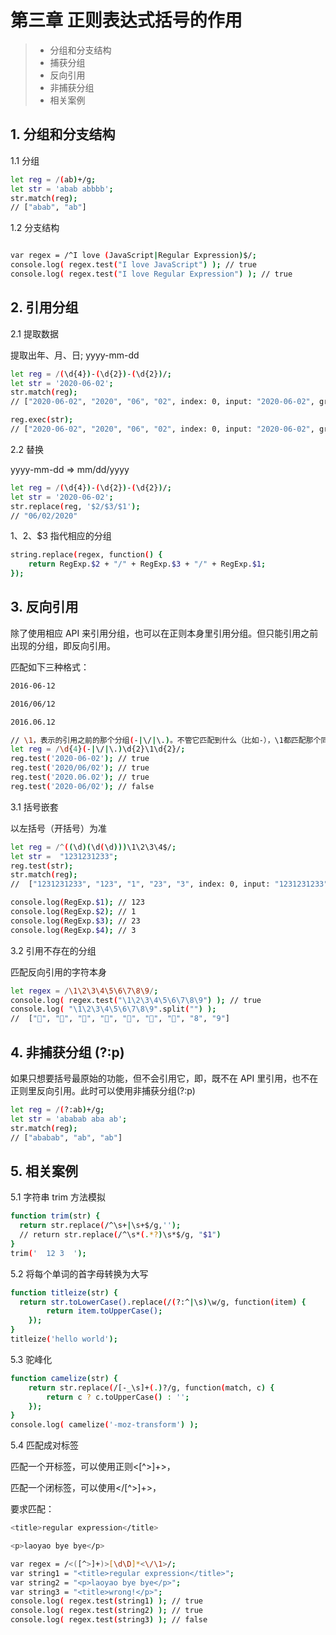 # 第三章 正则表达式括号的作用

> - 分组和分支结构
> - 捕获分组
> - 反向引用
> - 非捕获分组
> - 相关案例

## 1. 分组和分支结构

1.1 分组

```bash
let reg = /(ab)+/g;
let str = 'abab abbbb';
str.match(reg);
// ["abab", "ab"]
```

1.2 分支结构

```bash

var regex = /^I love (JavaScript|Regular Expression)$/;
console.log( regex.test("I love JavaScript") ); // true
console.log( regex.test("I love Regular Expression") ); // true
```

## 2. 引用分组

2.1 提取数据

提取出年、月、日; yyyy-mm-dd

```bash
let reg = /(\d{4})-(\d{2})-(\d{2})/;
let str = '2020-06-02';
str.match(reg);
// ["2020-06-02", "2020", "06", "02", index: 0, input: "2020-06-02", groups: undefined]

reg.exec(str);
// ["2020-06-02", "2020", "06", "02", index: 0, input: "2020-06-02", groups: undefined]
```

2.2 替换

yyyy-mm-dd => mm/dd/yyyy

```bash
let reg = /(\d{4})-(\d{2})-(\d{2})/;
let str = '2020-06-02';
str.replace(reg, '$2/$3/$1');
// "06/02/2020"
```

$1、$2、\$3 指代相应的分组

```bash
string.replace(regex, function() {
	return RegExp.$2 + "/" + RegExp.$3 + "/" + RegExp.$1;
});

```

## 3. 反向引用

除了使用相应 API 来引用分组，也可以在正则本身里引用分组。但只能引用之前出现的分组，即反向引用。

匹配如下三种格式：

```bash
2016-06-12

2016/06/12

2016.06.12
```

```bash
// \1，表示的引用之前的那个分组(-|\/|\.)。不管它匹配到什么（比如-），\1都匹配那个同样的具体某个字符
let reg = /\d{4}(-|\/|\.)\d{2}\1\d{2}/;
reg.test('2020-06-02'); // true
reg.test('2020/06/02'); // true
reg.test('2020.06.02'); // true
reg.test('2020-06/02'); // false
```

3.1 括号嵌套

以左括号（开括号）为准

```bash
let reg = /^((\d)(\d(\d)))\1\2\3\4$/;
let str =  "1231231233";
reg.test(str);
str.match(reg);
//  ["1231231233", "123", "1", "23", "3", index: 0, input: "1231231233", groups: undefined]

console.log(RegExp.$1); // 123
console.log(RegExp.$2); // 1
console.log(RegExp.$3); // 23
console.log(RegExp.$4); // 3
```

3.2 引用不存在的分组

匹配反向引用的字符本身

```bash
let regex = /\1\2\3\4\5\6\7\8\9/;
console.log( regex.test("\1\2\3\4\5\6\7\8\9") ); // true
console.log( "\1\2\3\4\5\6\7\8\9".split("") );
//  ["", "", "", "", "", "", "", "8", "9"]
```

## 4. 非捕获分组 (?:p)

如果只想要括号最原始的功能，但不会引用它，即，既不在 API 里引用，也不在正则里反向引用。此时可以使用非捕获分组(?:p)

```bash
let reg = /(?:ab)+/g;
let str = 'ababab aba ab';
str.match(reg);
// ["ababab", "ab", "ab"]
```

## 5. 相关案例

5.1 字符串 trim 方法模拟

```bash
function trim(str) {
  return str.replace(/^\s+|\s+$/g,'');
  // return str.replace(/^\s*(.*?)\s*$/g, "$1")
}
trim('  12 3  ');
```

5.2 将每个单词的首字母转换为大写

```bash
function titleize(str) {
  return str.toLowerCase().replace(/(?:^|\s)\w/g, function(item) {
		return item.toUpperCase();
	});
}
titleize('hello world');
```

5.3 驼峰化

```bash
function camelize(str) {
	return str.replace(/[-_\s]+(.)?/g, function(match, c) {
		return c ? c.toUpperCase() : '';
	});
}
console.log( camelize('-moz-transform') );
```

5.4 匹配成对标签

匹配一个开标签，可以使用正则<[^>]+>，

匹配一个闭标签，可以使用<\/[^>]+>，

要求匹配：

```bash
<title>regular expression</title>

<p>laoyao bye bye</p>
```

```bash
var regex = /<([^>]+)>[\d\D]*<\/\1>/;
var string1 = "<title>regular expression</title>";
var string2 = "<p>laoyao bye bye</p>";
var string3 = "<title>wrong!</p>";
console.log( regex.test(string1) ); // true
console.log( regex.test(string2) ); // true
console.log( regex.test(string3) ); // false
```
